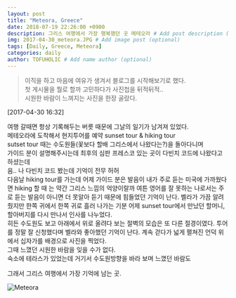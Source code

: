 ```yaml
---
layout: post
title: "Meteora, Greece"
date: 2018-07-19 22:26:00 +0900
description: 그리스 여행에서 가장 행복했던 곳 메테오라 # Add post description (optional)
img: 2017-04-30_meteora.JPG # Add image post (optional)
tags: [Daily, Greece, Meteora]
categories: daily
author: TOFUHOLIC # Add name author (optional)
---
```

> 이직을 하고 마음에 여유가 생겨서 블로그를 시작해보기로 했다.  
첫 게시물을 뭘로 할까 고민하다가 사진첩을 뒤적뒤적..   
시원한 바람이 느껴지는 사진을 한장 골랐다.   

[2017-04-30 16:32]  

여행 갈때면 항상 기록해두는 버릇 때문에 그날의 일기가 남겨져 있었다.  
메테오라에 도착해서 현지투어를 예약 sunset tour & hiking tour   
sutset tour 때는 수도원들(꽃보다 할배 그리스에서 나왔다는?)을 돌아다니며   
가이드 분이 설명해주시는데 최후의 심판 프레스코 있는 곳이 다빈치 코드에 나왔다고 하셨는데   
음.. 나 다빈치 코드 봤는데 기억이 전무 허허   
다음날 hiking tour를 가는데 어제 가이드 분은 발음이 내가 주로 듣는 미국에 가까웠다면 hiking 할 때 는 약간 그리스 느낌의 억양이랄까 여튼 영어를 잘 못하는 나로서는 주로 듣는 발음이 아니면 더 못알아 듣기 때문에 힘들었던 기억이 난다. 벨라가 가끔 알려줬지만 한쪽 귀에서 한쪽 귀로 흘러 나가는 기분
어제 sunset tour에서 만났던 할머니, 할아버지를 다시 만나서 인사를 나누었다.    
히든 수도원도 보고 아래에서 위로 올려다 보는 절벽의 모습은 또 다른 절경이였다. 투어를 정말 잘 신청했다며 벨라와 좋아했던 기억이 난다. 계속 걷다가 넓게 펼쳐진 언덕 위에서 십자가를 배경으로 사진을 찍었다.   
그때 느꼈던 시원한 바람을 잊을 수가 없다.    
숙소에 테라스가 있었는데 거기서 수도원방향을 바라 보며 느꼈던 바람도     

그래서 그리스 여행에서 가장 기억에 남는 곳.


![Meteora]({{site.baseurl}}/assets/img/2017-04-30_meteora1.JPG)
